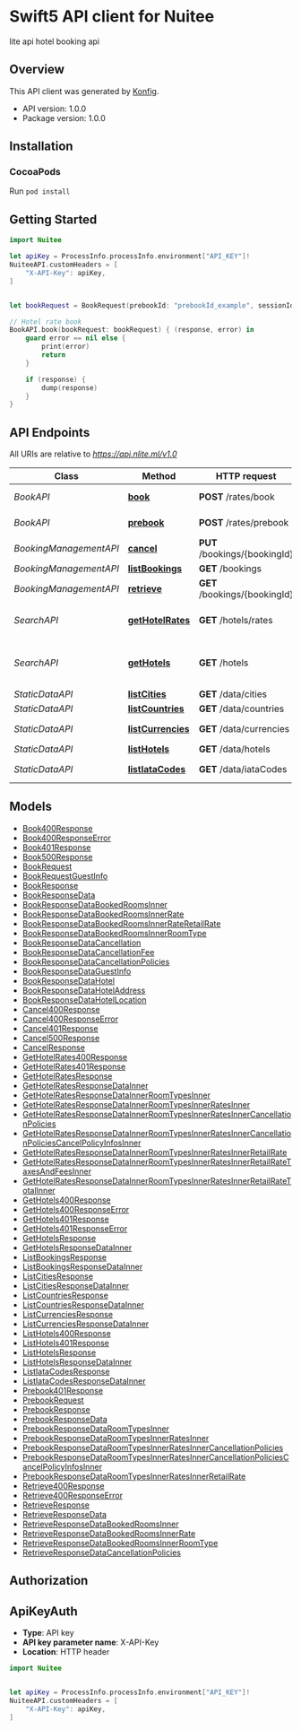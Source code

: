 # Swift5 API client for Nuitee

lite api hotel booking api

## Overview
This API client was generated by [Konfig](https://konfigthis.com).

- API version: 1.0.0
- Package version: 1.0.0

## Installation

### CocoaPods

Run `pod install`

## Getting Started

```swift
import Nuitee

let apiKey = ProcessInfo.processInfo.environment["API_KEY"]!
NuiteeAPI.customHeaders = [
    "X-API-Key": apiKey,
]


let bookRequest = BookRequest(prebookId: "prebookId_example", sessionId: "sessionId_example", guestInfo: BookRequestGuestInfo(guestFirstName: "guestFirstName_example", guestLastName: "guestLastName_example", guestEmail: "guestEmail_example"), rateId: "rateId_example") // BookRequest |  (optional)

// Hotel rate book
BookAPI.book(bookRequest: bookRequest) { (response, error) in
    guard error == nil else {
        print(error)
        return
    }

    if (response) {
        dump(response)
    }
}

```

## API Endpoints

All URIs are relative to *https://api.nlite.ml/v1.0*

Class | Method | HTTP request | Description
------------ | ------------- | ------------- | -------------
*BookAPI* | [**book**](docs/BookAPI.md#book) | **POST** /rates/book | Hotel rate book
*BookAPI* | [**prebook**](docs/BookAPI.md#prebook) | **POST** /rates/prebook | Hotel rate prebook
*BookingManagementAPI* | [**cancel**](docs/BookingManagementAPI.md#cancel) | **PUT** /bookings/{bookingId} | Booking cancel
*BookingManagementAPI* | [**listBookings**](docs/BookingManagementAPI.md#listbookings) | **GET** /bookings | Booking list
*BookingManagementAPI* | [**retrieve**](docs/BookingManagementAPI.md#retrieve) | **GET** /bookings/{bookingId} | Booking retrieve
*SearchAPI* | [**getHotelRates**](docs/SearchAPI.md#gethotelrates) | **GET** /hotels/rates | Hotel full rate availability
*SearchAPI* | [**getHotels**](docs/SearchAPI.md#gethotels) | **GET** /hotels | Hotel minimum rate availability
*StaticDataAPI* | [**listCities**](docs/StaticDataAPI.md#listcities) | **GET** /data/cities | City list
*StaticDataAPI* | [**listCountries**](docs/StaticDataAPI.md#listcountries) | **GET** /data/countries | Country list
*StaticDataAPI* | [**listCurrencies**](docs/StaticDataAPI.md#listcurrencies) | **GET** /data/currencies | Currency list
*StaticDataAPI* | [**listHotels**](docs/StaticDataAPI.md#listhotels) | **GET** /data/hotels | Hotel list
*StaticDataAPI* | [**listIataCodes**](docs/StaticDataAPI.md#listiatacodes) | **GET** /data/iataCodes | IATA code list


## Models

 - [Book400Response](docs/Book400Response.md)
 - [Book400ResponseError](docs/Book400ResponseError.md)
 - [Book401Response](docs/Book401Response.md)
 - [Book500Response](docs/Book500Response.md)
 - [BookRequest](docs/BookRequest.md)
 - [BookRequestGuestInfo](docs/BookRequestGuestInfo.md)
 - [BookResponse](docs/BookResponse.md)
 - [BookResponseData](docs/BookResponseData.md)
 - [BookResponseDataBookedRoomsInner](docs/BookResponseDataBookedRoomsInner.md)
 - [BookResponseDataBookedRoomsInnerRate](docs/BookResponseDataBookedRoomsInnerRate.md)
 - [BookResponseDataBookedRoomsInnerRateRetailRate](docs/BookResponseDataBookedRoomsInnerRateRetailRate.md)
 - [BookResponseDataBookedRoomsInnerRoomType](docs/BookResponseDataBookedRoomsInnerRoomType.md)
 - [BookResponseDataCancellation](docs/BookResponseDataCancellation.md)
 - [BookResponseDataCancellationFee](docs/BookResponseDataCancellationFee.md)
 - [BookResponseDataCancellationPolicies](docs/BookResponseDataCancellationPolicies.md)
 - [BookResponseDataGuestInfo](docs/BookResponseDataGuestInfo.md)
 - [BookResponseDataHotel](docs/BookResponseDataHotel.md)
 - [BookResponseDataHotelAddress](docs/BookResponseDataHotelAddress.md)
 - [BookResponseDataHotelLocation](docs/BookResponseDataHotelLocation.md)
 - [Cancel400Response](docs/Cancel400Response.md)
 - [Cancel400ResponseError](docs/Cancel400ResponseError.md)
 - [Cancel401Response](docs/Cancel401Response.md)
 - [Cancel500Response](docs/Cancel500Response.md)
 - [CancelResponse](docs/CancelResponse.md)
 - [GetHotelRates400Response](docs/GetHotelRates400Response.md)
 - [GetHotelRates401Response](docs/GetHotelRates401Response.md)
 - [GetHotelRatesResponse](docs/GetHotelRatesResponse.md)
 - [GetHotelRatesResponseDataInner](docs/GetHotelRatesResponseDataInner.md)
 - [GetHotelRatesResponseDataInnerRoomTypesInner](docs/GetHotelRatesResponseDataInnerRoomTypesInner.md)
 - [GetHotelRatesResponseDataInnerRoomTypesInnerRatesInner](docs/GetHotelRatesResponseDataInnerRoomTypesInnerRatesInner.md)
 - [GetHotelRatesResponseDataInnerRoomTypesInnerRatesInnerCancellationPolicies](docs/GetHotelRatesResponseDataInnerRoomTypesInnerRatesInnerCancellationPolicies.md)
 - [GetHotelRatesResponseDataInnerRoomTypesInnerRatesInnerCancellationPoliciesCancelPolicyInfosInner](docs/GetHotelRatesResponseDataInnerRoomTypesInnerRatesInnerCancellationPoliciesCancelPolicyInfosInner.md)
 - [GetHotelRatesResponseDataInnerRoomTypesInnerRatesInnerRetailRate](docs/GetHotelRatesResponseDataInnerRoomTypesInnerRatesInnerRetailRate.md)
 - [GetHotelRatesResponseDataInnerRoomTypesInnerRatesInnerRetailRateTaxesAndFeesInner](docs/GetHotelRatesResponseDataInnerRoomTypesInnerRatesInnerRetailRateTaxesAndFeesInner.md)
 - [GetHotelRatesResponseDataInnerRoomTypesInnerRatesInnerRetailRateTotalInner](docs/GetHotelRatesResponseDataInnerRoomTypesInnerRatesInnerRetailRateTotalInner.md)
 - [GetHotels400Response](docs/GetHotels400Response.md)
 - [GetHotels400ResponseError](docs/GetHotels400ResponseError.md)
 - [GetHotels401Response](docs/GetHotels401Response.md)
 - [GetHotels401ResponseError](docs/GetHotels401ResponseError.md)
 - [GetHotelsResponse](docs/GetHotelsResponse.md)
 - [GetHotelsResponseDataInner](docs/GetHotelsResponseDataInner.md)
 - [ListBookingsResponse](docs/ListBookingsResponse.md)
 - [ListBookingsResponseDataInner](docs/ListBookingsResponseDataInner.md)
 - [ListCitiesResponse](docs/ListCitiesResponse.md)
 - [ListCitiesResponseDataInner](docs/ListCitiesResponseDataInner.md)
 - [ListCountriesResponse](docs/ListCountriesResponse.md)
 - [ListCountriesResponseDataInner](docs/ListCountriesResponseDataInner.md)
 - [ListCurrenciesResponse](docs/ListCurrenciesResponse.md)
 - [ListCurrenciesResponseDataInner](docs/ListCurrenciesResponseDataInner.md)
 - [ListHotels400Response](docs/ListHotels400Response.md)
 - [ListHotels401Response](docs/ListHotels401Response.md)
 - [ListHotelsResponse](docs/ListHotelsResponse.md)
 - [ListHotelsResponseDataInner](docs/ListHotelsResponseDataInner.md)
 - [ListIataCodesResponse](docs/ListIataCodesResponse.md)
 - [ListIataCodesResponseDataInner](docs/ListIataCodesResponseDataInner.md)
 - [Prebook401Response](docs/Prebook401Response.md)
 - [PrebookRequest](docs/PrebookRequest.md)
 - [PrebookResponse](docs/PrebookResponse.md)
 - [PrebookResponseData](docs/PrebookResponseData.md)
 - [PrebookResponseDataRoomTypesInner](docs/PrebookResponseDataRoomTypesInner.md)
 - [PrebookResponseDataRoomTypesInnerRatesInner](docs/PrebookResponseDataRoomTypesInnerRatesInner.md)
 - [PrebookResponseDataRoomTypesInnerRatesInnerCancellationPolicies](docs/PrebookResponseDataRoomTypesInnerRatesInnerCancellationPolicies.md)
 - [PrebookResponseDataRoomTypesInnerRatesInnerCancellationPoliciesCancelPolicyInfosInner](docs/PrebookResponseDataRoomTypesInnerRatesInnerCancellationPoliciesCancelPolicyInfosInner.md)
 - [PrebookResponseDataRoomTypesInnerRatesInnerRetailRate](docs/PrebookResponseDataRoomTypesInnerRatesInnerRetailRate.md)
 - [Retrieve400Response](docs/Retrieve400Response.md)
 - [Retrieve400ResponseError](docs/Retrieve400ResponseError.md)
 - [RetrieveResponse](docs/RetrieveResponse.md)
 - [RetrieveResponseData](docs/RetrieveResponseData.md)
 - [RetrieveResponseDataBookedRoomsInner](docs/RetrieveResponseDataBookedRoomsInner.md)
 - [RetrieveResponseDataBookedRoomsInnerRate](docs/RetrieveResponseDataBookedRoomsInnerRate.md)
 - [RetrieveResponseDataBookedRoomsInnerRoomType](docs/RetrieveResponseDataBookedRoomsInnerRoomType.md)
 - [RetrieveResponseDataCancellationPolicies](docs/RetrieveResponseDataCancellationPolicies.md)


## Authorization


## ApiKeyAuth

- **Type**: API key
- **API key parameter name**: X-API-Key
- **Location**: HTTP header

```swift 
import Nuitee


let apiKey = ProcessInfo.processInfo.environment["API_KEY"]!
NuiteeAPI.customHeaders = [
    "X-API-Key": apiKey,
]
```


